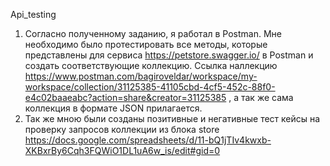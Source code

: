  Api_testing

1. Согласно полученному заданию, я работал в Postman. Мне необходимо было протестировать все методы, которые представлены для сервиса https://petstore.swagger.io/ в Postman и создать соответствующие коллекцию.
 Ссылка наллекцию https://www.postman.com/bagiroveldar/workspace/my-workspace/collection/31125385-41105cbd-4cf5-452c-88f0-e4c02baaeabc?action=share&creator=31125385 , а так же сама коллекция в формате JSON прилагается.
2. Так же мною были созданы позитивные и негативные тест кейсы на проверку запросов коллекции из блока store https://docs.google.com/spreadsheets/d/11-bQ1jTIv4kwxb-XKBxrBy6Cqh3FQWiO1DL1uA6w_is/edit#gid=0
